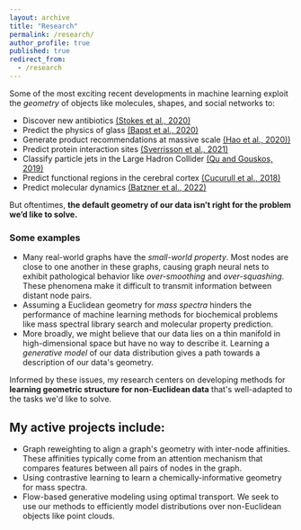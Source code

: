 ```yaml
---
layout: archive
title: "Research"
permalink: /research/
author_profile: true
published: true
redirect_from:
  - /research
---
```


Some of the most exciting recent developments in machine learning exploit the *geometry* of objects like molecules, shapes, and social networks to:

- Discover new antibiotics [(Stokes et al., 2020)](https://www.sciencedirect.com/science/article/pii/S0092867420301021)
- Predict the physics of glass [(Bapst et al., 2020)](https://www.nature.com/articles/s41567-020-0842-8)
- Generate product recommendations at massive scale [(Hao et al., 2020))](https://www.amazon.science/publications/p-companion-a-principled-framework-for-diversified-complementary-product-recommendation)
- Predict protein interaction sites [(Sverrisson et al., 2021)](https://openaccess.thecvf.com/content/CVPR2021/papers/Sverrisson_Fast_End-to-End_Learning_on_Protein_Surfaces_CVPR_2021_paper.pdf)
- Classify particle jets in the Large Hadron Collider [(Qu and Gouskos, 2019)](https://arxiv.org/abs/1902.08570)
- Predict functional regions in the cerebral cortex [(Cucurull et al., 2018)](https://research.facebook.com/publications/convolutional-neural-networks-for-mesh-based-parcellation-of-the-cerebral-cortex/)
- Predict molecular dynamics [(Batzner et al., 2022)](https://www.nature.com/articles/s41467-022-29939-5)

But oftentimes, **the default geometry of our data isn’t right for the problem we’d like to solve.** 

### Some examples

- Many real-world graphs have the *small-world property*. Most nodes are close to one another in these graphs, causing graph neural nets to exhibit pathological behavior like *over-smoothing* and *over-squashing*. These phenomena make it difficult to transmit information between distant node pairs.
- Assuming a Euclidean geometry for *mass spectra* hinders the performance of machine learning methods for biochemical problems like mass spectral library search and molecular property prediction.
- More broadly, we might believe that our data lies on a thin manifold in high-dimensional space but have no way to describe it. Learning a *generative model* of our data distribution gives a path towards a description of our data's geometry.

Informed by these issues, my research centers on developing methods for **learning geometric structure for non-Euclidean data** that's well-adapted to the tasks we'd like to solve.

## My active projects include:

- Graph reweighting to align a graph's geometry with inter-node affinities. These affinities typically come from an attention mechanism that compares features between all pairs of nodes in the graph.
- Using contrastive learning to learn a chemically-informative geometry for mass spectra.
- Flow-based generative modeling using optimal transport. We seek to use our methods to efficiently model distributions over non-Euclidean objects like point clouds.
